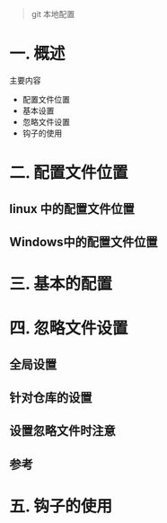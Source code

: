 > git 本地配置

# 一. 概述
主要内容
* 配置文件位置
* 基本设置
* 忽略文件设置
* 钩子的使用

# 二. 配置文件位置
## linux 中的配置文件位置
  
  
## Windows中的配置文件位置


# 三. 基本的配置

# 四. 忽略文件设置 
## 全局设置

## 针对仓库的设置

## 设置忽略文件时注意

## 参考


# 五. 钩子的使用





